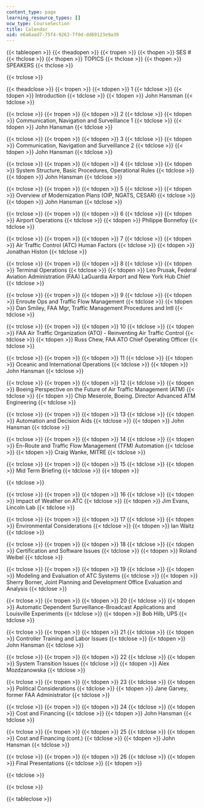 ```yaml
---
content_type: page
learning_resource_types: []
ocw_type: CourseSection
title: Calendar
uid: e6a6aad7-75f4-9263-7f0d-dd69123e9a39
---
```


{{< tableopen >}}
{{< theadopen >}}
{{< tropen >}}
{{< thopen >}}
SES #
{{< thclose >}}
{{< thopen >}}
TOPICS
{{< thclose >}}
{{< thopen >}}
SPEAKERS
{{< thclose >}}

{{< trclose >}}

{{< theadclose >}}
{{< tropen >}}
{{< tdopen >}}
1
{{< tdclose >}}
{{< tdopen >}}
Introduction
{{< tdclose >}}
{{< tdopen >}}
John Hansman
{{< tdclose >}}

{{< trclose >}}
{{< tropen >}}
{{< tdopen >}}
2
{{< tdclose >}}
{{< tdopen >}}
Communication, Navigation and Surveillance 1
{{< tdclose >}}
{{< tdopen >}}
John Hansman
{{< tdclose >}}

{{< trclose >}}
{{< tropen >}}
{{< tdopen >}}
3
{{< tdclose >}}
{{< tdopen >}}
Communication, Navigation and Surveillance 2
{{< tdclose >}}
{{< tdopen >}}
John Hansman
{{< tdclose >}}

{{< trclose >}}
{{< tropen >}}
{{< tdopen >}}
4
{{< tdclose >}}
{{< tdopen >}}
System Structure, Basic Procedures, Operational Rules
{{< tdclose >}}
{{< tdopen >}}
John Hansman
{{< tdclose >}}

{{< trclose >}}
{{< tropen >}}
{{< tdopen >}}
5
{{< tdclose >}}
{{< tdopen >}}
Overview of Modernization Plans (OIP, NGATS, CESAR)
{{< tdclose >}}
{{< tdopen >}}
John Hansman
{{< tdclose >}}

{{< trclose >}}
{{< tropen >}}
{{< tdopen >}}
6
{{< tdclose >}}
{{< tdopen >}}
Airport Operations
{{< tdclose >}}
{{< tdopen >}}
Philippe Bonnefoy
{{< tdclose >}}

{{< trclose >}}
{{< tropen >}}
{{< tdopen >}}
7
{{< tdclose >}}
{{< tdopen >}}
Air Traffic Control (ATC) Human Factors
{{< tdclose >}}
{{< tdopen >}}
Jonathan Histon
{{< tdclose >}}

{{< trclose >}}
{{< tropen >}}
{{< tdopen >}}
8
{{< tdclose >}}
{{< tdopen >}}
Terminal Operations
{{< tdclose >}}
{{< tdopen >}}
Leo Prusak, Federal Aviation Administration (FAA) LaGuardia Airport and New York Hub Chief
{{< tdclose >}}

{{< trclose >}}
{{< tropen >}}
{{< tdopen >}}
9
{{< tdclose >}}
{{< tdopen >}}
Enroute Ops and Traffic Flow Management
{{< tdclose >}}
{{< tdopen >}}
Dan Smiley, FAA Mgr, Traffic Management Procedures and Intl
{{< tdclose >}}

{{< trclose >}}
{{< tropen >}}
{{< tdopen >}}
10
{{< tdclose >}}
{{< tdopen >}}
FAA Air Traffic Organization (ATO) - Reinventing Air Traffic Control
{{< tdclose >}}
{{< tdopen >}}
Russ Chew, FAA ATO Chief Operating Officer
{{< tdclose >}}

{{< trclose >}}
{{< tropen >}}
{{< tdopen >}}
11
{{< tdclose >}}
{{< tdopen >}}
Oceanic and International Operations
{{< tdclose >}}
{{< tdopen >}}
John Hansman
{{< tdclose >}}

{{< trclose >}}
{{< tropen >}}
{{< tdopen >}}
12
{{< tdclose >}}
{{< tdopen >}}
Boeing Perspective on the Future of Air Traffic Management (ATM)
{{< tdclose >}}
{{< tdopen >}}
Chip Meserole, Boeing. Director Advanced ATM Engineering
{{< tdclose >}}

{{< trclose >}}
{{< tropen >}}
{{< tdopen >}}
13
{{< tdclose >}}
{{< tdopen >}}
Automation and Decision Aids
{{< tdclose >}}
{{< tdopen >}}
John Hansman
{{< tdclose >}}

{{< trclose >}}
{{< tropen >}}
{{< tdopen >}}
14
{{< tdclose >}}
{{< tdopen >}}
En-Route and Traffic Flow Management (TFM) Automation
{{< tdclose >}}
{{< tdopen >}}
Craig Wanke, MITRE
{{< tdclose >}}

{{< trclose >}}
{{< tropen >}}
{{< tdopen >}}
15
{{< tdclose >}}
{{< tdopen >}}
Mid Term Briefing
{{< tdclose >}}
{{< tdopen >}}

{{< tdclose >}}

{{< trclose >}}
{{< tropen >}}
{{< tdopen >}}
16
{{< tdclose >}}
{{< tdopen >}}
Impact of Weather on ATC
{{< tdclose >}}
{{< tdopen >}}
Jim Evans, Lincoln Lab
{{< tdclose >}}

{{< trclose >}}
{{< tropen >}}
{{< tdopen >}}
17
{{< tdclose >}}
{{< tdopen >}}
Environmental Considerations
{{< tdclose >}}
{{< tdopen >}}
Ian Waitz
{{< tdclose >}}

{{< trclose >}}
{{< tropen >}}
{{< tdopen >}}
18
{{< tdclose >}}
{{< tdopen >}}
Certification and Software Issues
{{< tdclose >}}
{{< tdopen >}}
Roland Weibel
{{< tdclose >}}

{{< trclose >}}
{{< tropen >}}
{{< tdopen >}}
19
{{< tdclose >}}
{{< tdopen >}}
Modeling and Evaluation of ATC Systems
{{< tdclose >}}
{{< tdopen >}}
Sherry Borner, Joint Planning and Development Office Evaluation and Analysis
{{< tdclose >}}

{{< trclose >}}
{{< tropen >}}
{{< tdopen >}}
20
{{< tdclose >}}
{{< tdopen >}}
Automatic Dependent Surveillance-Broadcast Applications and Louisville Experiments
{{< tdclose >}}
{{< tdopen >}}
Bob Hilb, UPS
{{< tdclose >}}

{{< trclose >}}
{{< tropen >}}
{{< tdopen >}}
21
{{< tdclose >}}
{{< tdopen >}}
Controller Training and Labor Issues
{{< tdclose >}}
{{< tdopen >}}
John Hansman
{{< tdclose >}}

{{< trclose >}}
{{< tropen >}}
{{< tdopen >}}
22
{{< tdclose >}}
{{< tdopen >}}
System Transition Issues
{{< tdclose >}}
{{< tdopen >}}
Alex Mozdzanowska
{{< tdclose >}}

{{< trclose >}}
{{< tropen >}}
{{< tdopen >}}
23
{{< tdclose >}}
{{< tdopen >}}
Political Considerations
{{< tdclose >}}
{{< tdopen >}}
Jane Garvey, former FAA Administrator
{{< tdclose >}}

{{< trclose >}}
{{< tropen >}}
{{< tdopen >}}
24
{{< tdclose >}}
{{< tdopen >}}
Cost and Financing
{{< tdclose >}}
{{< tdopen >}}
John Hansman
{{< tdclose >}}

{{< trclose >}}
{{< tropen >}}
{{< tdopen >}}
25
{{< tdclose >}}
{{< tdopen >}}
Cost and Financing (cont.)
{{< tdclose >}}
{{< tdopen >}}
John Hansman
{{< tdclose >}}

{{< trclose >}}
{{< tropen >}}
{{< tdopen >}}
26
{{< tdclose >}}
{{< tdopen >}}
Final Presentations
{{< tdclose >}}
{{< tdopen >}}

{{< tdclose >}}

{{< trclose >}}

{{< tableclose >}}